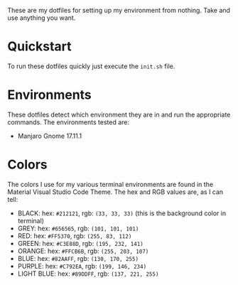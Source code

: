 These are my dotfiles for setting up my environment from nothing. Take and use anything you want.

# Quickstart

To run these dotfiles quickly just execute the `init.sh` file.

# Environments

These dotfiles detect which environment they are in and run the appropriate commands.  The environments tested are:

* Manjaro Gnome 17.11.1

# Colors

The colors I use for my various terminal environments are found in the Material Visual Studio Code Theme.  The hex and RGB values are, as I can tell:

* BLACK: hex: `#212121`, rgb: `(33, 33, 33)` (this is the background color in terminal)
* GREY: hex: `#656565`, rgb: `(101, 101, 101)`
* RED: hex: `#FF5370`, rgb: `(255, 83, 112)`
* GREEN: hex: `#C3E88D`, rgb: `(195, 232, 141)`
* ORANGE: hex: `#FFCB6B`, rgb: `(255, 203, 107)`
* BLUE: hex: `#82AAFF`, rgb: `(130, 170, 255)`
* PURPLE: hex: `#C792EA`, rgb: `(199, 146, 234)`
* LIGHT BLUE: hex: `#89DDFF`, rgb: `(137, 221, 255)`